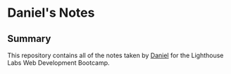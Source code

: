 # Daniel's Notes
## Summary

This repository contains all of the notes taken by [Daniel](https://github.com/DanielKwanUkYoo) for the Lighthouse Labs Web Development Bootcamp.